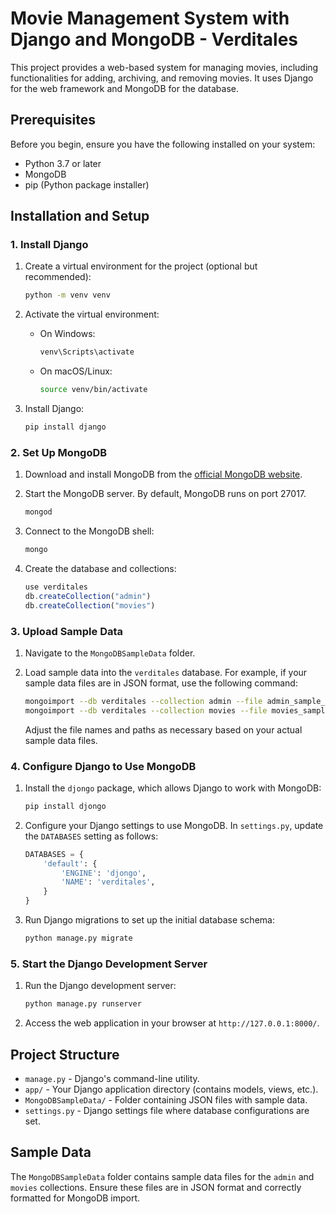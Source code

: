 # Movie Management System with Django and MongoDB - Verditales

This project provides a web-based system for managing movies, including functionalities for adding, archiving, and removing movies. It uses Django for the web framework and MongoDB for the database.

## Prerequisites

Before you begin, ensure you have the following installed on your system:

- Python 3.7 or later
- MongoDB
- pip (Python package installer)

## Installation and Setup

### 1. Install Django

1. Create a virtual environment for the project (optional but recommended):

   ```bash
   python -m venv venv
   ```

2. Activate the virtual environment:

   - On Windows:
     ```bash
     venv\Scripts\activate
     ```

   - On macOS/Linux:
     ```bash
     source venv/bin/activate
     ```

3. Install Django:

   ```bash
   pip install django
   ```

### 2. Set Up MongoDB

1. Download and install MongoDB from the [official MongoDB website](https://www.mongodb.com/try/download/community).

2. Start the MongoDB server. By default, MongoDB runs on port 27017.

   ```bash
   mongod
   ```

3. Connect to the MongoDB shell:

   ```bash
   mongo
   ```

4. Create the database and collections:

   ```javascript
   use verditales
   db.createCollection("admin")
   db.createCollection("movies")
   ```

### 3. Upload Sample Data

1. Navigate to the `MongoDBSampleData` folder.

2. Load sample data into the `verditales` database. For example, if your sample data files are in JSON format, use the following command:

   ```bash
   mongoimport --db verditales --collection admin --file admin_sample_data.json --jsonArray
   mongoimport --db verditales --collection movies --file movies_sample_data.json --jsonArray
   ```

   Adjust the file names and paths as necessary based on your actual sample data files.

### 4. Configure Django to Use MongoDB

1. Install the `djongo` package, which allows Django to work with MongoDB:

   ```bash
   pip install djongo
   ```

2. Configure your Django settings to use MongoDB. In `settings.py`, update the `DATABASES` setting as follows:

   ```python
   DATABASES = {
       'default': {
           'ENGINE': 'djongo',
           'NAME': 'verditales',
       }
   }
   ```

3. Run Django migrations to set up the initial database schema:

   ```bash
   python manage.py migrate
   ```

### 5. Start the Django Development Server

1. Run the Django development server:

   ```bash
   python manage.py runserver
   ```

2. Access the web application in your browser at `http://127.0.0.1:8000/`.

## Project Structure

- `manage.py` - Django's command-line utility.
- `app/` - Your Django application directory (contains models, views, etc.).
- `MongoDBSampleData/` - Folder containing JSON files with sample data.
- `settings.py` - Django settings file where database configurations are set.

## Sample Data

The `MongoDBSampleData` folder contains sample data files for the `admin` and `movies` collections. Ensure these files are in JSON format and correctly formatted for MongoDB import.
